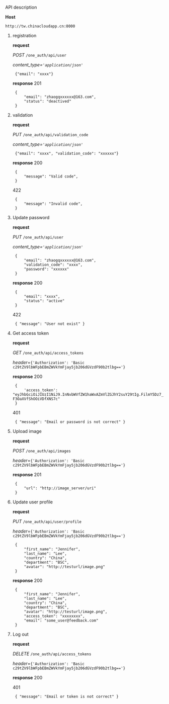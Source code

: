 API description

**Host**
	
	http://tw.chinacloudapp.cn:8000	


1. registration  

    **request**
	
	*POST* 	```/one_auth/api/user```
	
	*content_type=```'application/json'```*
	
       	{"email": "xxxx"}
	
	**response**
	201
	    
	    {
  	    	"email": "zhaogqxxxxxx@163.com",
  	    	"status": "deactived"
	    }
	
		
2. validation  

    **request**
	
	*PUT* 	```/one_auth/api/validation_code```
	
	*content_type=```'application/json'```*
	
        {"email": "xxxx", "validation_code": "xxxxxx"}
	
	**response**
	200
	
	    {
  	    	"message": "Valid code",
	    }
	
	422
	
	    {
  	    	"message": "Invalid code",
	    }


3. Update password  

    **request**
	
	*PUT* 	```/one_auth/api/user```
	
	*content_type=```'application/json'```*
	
       	{
			"email": "zhaogqxxxxxx@163.com",
			"validation_code": "xxxx",
			"password": "xxxxxx"
		}
	
	**response**
	200
	    
	    {
	        "email": "xxxx", 
	        "status": "active"
	    }
	    
	422
	
	    { "message": "User not exist" }

4. Get access token  

    **request**
	
	*GET* 	```/one_auth/api/access_tokens```
	
	*header*=```{'Authorization': 'Basic c29tZV9lbWFpbEBmZWVkYmFjay5jb206dGVzdF90b2tlbg=='}```
	
	
	**response**
	200
	    
	    {
            'access_token': "eyJhbGciOiJIUzI1NiJ9.InNvbWVfZW1haWxAZmVlZGJhY2suY29tIg.FilmY5Dz7_FgXkjJHekZa4-F3OaXVfShOOiVDfXNS7c"
        }
	    
	401
	
	    { "message": "Email or password is not correct" }
	   

5. Upload image

    **request**
    	
    *POST* 	```/one_auth/api/images```
    	
    *header*=```{'Authorization': 'Basic c29tZV9lbWFpbEBmZWVkYmFjay5jb206dGVzdF90b2tlbg=='}```
    	
    	
    **response**
    201
    
        {
            "url": "http://image_server/uri"
        }
    

6. Update user profile

     **request**
        	
    *PUT* 	```/one_auth/api/user/profile```
        	
    *header*=```{'Authorization': 'Basic c29tZV9lbWFpbEBmZWVkYmFjay5jb206dGVzdF90b2tlbg=='}```
    
        {
            "first_name": "Jennifer",
            "last_name": "Lee",
            "country": "China",
            "department": "BSC",
            "avatar": "http://testurl/image.png"
        }
        	
    **response**
    200
    
        {
            "first_name": "Jennifer",
            "last_name": "Lee",
            "country": "China",
            "department": "BSC",
            "avatar": "http://testurl/image.png",
            "access_token": "xxxxxxxx",
            "email": "some_user@feedback.com"
        }

7. Log out

    **request**

    *DELETE* 	```/one_auth/api/access_tokens```

    *header*=```{'Authorization': 'Basic c29tZV9lbWFpbEBmZWVkYmFjay5jb206dGVzdF90b2tlbg=='}```

    **response**
    200

    401

        { "message": "Email or token is not correct" }